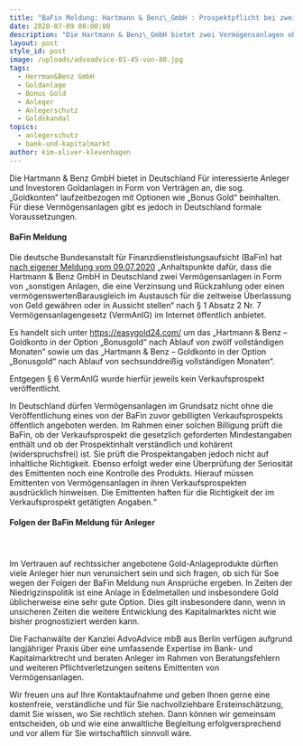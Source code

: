 ```yaml
---
title: "BaFin Meldung: Hartmann & Benz\_GmbH : Prospektpflicht bei zwei Vermögensanlagen nicht beachtet"
date: 2020-07-09 00:00:00
description: "Die Hartmann & Benz\_GmbH bietet zwei Vermögensanlagen ohne Verkaufsprospekt an. Hier wurde die Prospektpflicht nach Ansicht der Bundesanstalt für Finanzdienstleistungsaufsicht (BaFin) nicht beachtet. Hier könnten sich Ansprüche für Investoren und Anleger ergeben."
layout: post
style_id: post
image: /uploads/advoadvice-01-45-von-80.jpg
tags:
  - Herrman&Benz GmbH
  - Goldanlage
  - Bonus Gold
  - Anleger
  - Anlegerschutz
  - Goldskandal
topics:
  - anlegerschutz
  - bank-und-kapitalmarkt
author: kim-oliver-klevenhagen
---
```


Die Hartmann & Benz GmbH bietet in Deutschland Für interessierte Anleger und Investoren Goldanlagen in Form von Verträgen an, die sog. „Goldkonten“ laufzeitbezogen mit Optionen wie „Bonus Gold“ beinhalten. Für diese Vermögensanlagen gibt es jedoch in Deutschland formale Voraussetzungen.

#### BaFin Meldung

Die deutsche Bundesanstalt für Finanzdienstleistungsaufsicht (BaFin) hat [nach eigener Meldung vom 09.07.2020](https://www.bafin.de/SharedDocs/Veroeffentlichungen/DE/Verbrauchermitteilung/weitere/2020/meldung_200709_Hartmann_Benz_GmbH.html)&nbsp;„Anhaltspunkte dafür, dass die Hartmann & Benz GmbH in Deutschland zwei Vermögensanlagen in Form von „sonstigen Anlagen, die eine Verzinsung und Rückzahlung oder einen vermögenswertenBarausgleich im Austausch für die zeitweise Überlassung von Geld gewähren oder in Aussicht stellen“ nach &sect; 1 Absatz 2 Nr. 7 Vermögensanlagengesetz (VermAnlG) im Internet öffentlich anbietet.

Es handelt sich unter https://easygold24.com/ um das „Hartmann & Benz – Goldkonto in der Option „Bonusgold“ nach Ablauf von zwölf vollständigen Monaten“ sowie um das „Hartmann & Benz – Goldkonto in der Option „Bonusgold“ nach Ablauf von sechsunddrei&szlig;ig vollständigen Monaten“.

Entgegen &sect; 6 VermAnlG wurde hierfür jeweils kein Verkaufsprospekt veröffentlicht.

In Deutschland dürfen Vermögensanlagen im Grundsatz nicht ohne die Veröffentlichung eines von der BaFin zuvor gebilligten Verkaufsprospekts öffentlich angeboten werden. Im Rahmen einer solchen Billigung prüft die BaFin, ob der Verkaufsprospekt die gesetzlich geforderten Mindestangaben enthält und ob der Prospektinhalt verständlich und kohärent (widerspruchsfrei) ist. Sie prüft die Prospektangaben jedoch nicht auf inhaltliche Richtigkeit. Ebenso erfolgt weder eine Überprüfung der Seriosität des Emittenten noch eine Kontrolle des Produkts. Hierauf müssen Emittenten von Vermögensanlagen in ihren Verkaufsprospekten ausdrücklich hinweisen. Die Emittenten haften für die Richtigkeit der im Verkaufsprospekt getätigten Angaben.“

#### Folgen der BaFin Meldung für Anleger

#### &nbsp;

Im Vertrauen auf rechtssicher angebotene Gold-Anlageprodukte dürften viele Anleger hier nun verunsichert sein und sich fragen, ob sich für Soe wegen der Folgen der BaFin Meldung nun Ansprüche ergeben. In Zeiten der Niedrigzinspolitik ist eine Anlage in Edelmetallen und insbesondere Gold üblicherweise eine sehr gute Option. Dies gilt insbesondere dann, wenn in unsicheren Zeiten die weitere Entwicklung des Kapitalmarktes nicht wie bisher prognostiziert werden kann.

Die Fachanwälte der Kanzlei AdvoAdvice mbB aus Berlin verfügen aufgrund langjähriger Praxis über eine umfassende Expertise im Bank- und Kapitalmarktrecht und beraten Anleger im Rahmen von Beratungsfehlern und weiteren Pflichtverletzungen seitens Emittenten von Vermögensanlagen.&nbsp;

Wir freuen uns auf Ihre Kontaktaufnahme und geben Ihnen gerne eine kostenfreie, verständliche und für Sie nachvollziehbare Ersteinschätzung, damit Sie wissen, wo Sie rechtlich stehen. Dann können wir gemeinsam entscheiden, ob und wie eine anwaltliche Begleitung erfolgversprechend und vor allem für Sie wirtschaftlich sinnvoll wäre.